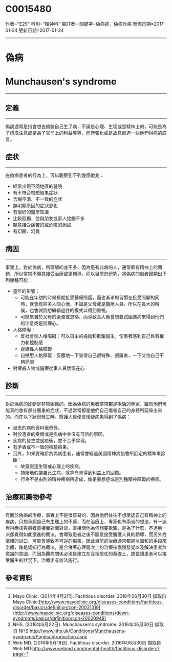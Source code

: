 # C0015480
作者="E29"
科別="精神科"
審訂者=
關鍵字=偽病症、偽病詐病
發佈日期=2017-01-24
更新日期=2017-01-24

----------
# 偽病
# Munchausen's syndrome
----------
## 定義
----------

偽病通常是指會想去偽裝自己生了病，不論是心理、生理或是精神上的，可能是為了搏取注意或是為了官司上的利益等等，而誇張化或是故意創造一些他們得病的謊言。

## 症狀
----------

在偽病患者的行為上，可以觀察到下列幾個徵兆：

- 經常出現不同地區的醫院
- 有不符合檢驗結果症狀
- 含糊不清、不一致的症狀
- 無明顯原因的症狀惡化
- 有很好的醫學知識
- 比較孤獨，並與朋友或家人接觸不多
- 願意接受痛苦的或危險的測試
- 有幻聽、幻覺
## 病因
----------

事實上，對於偽病，所理解的並不多，因為患有此病的人，通常都有精神上的問題，所以常常不願意接受治療或是輔導，而以目前的研究，將偽病的患者歸類出下列幾種可能：

- 童年的影響：
  - 可能在年幼的時候長期接受醫療照護，而也漸漸的習慣在接受照顧的同時，就會有許多人關心他，不論是父母或是醫療人員，所以在長大的時候，也會試圖想繼續過往的模式以得到重視。
  - 可能來自於父母的遺棄或忽略，而導致長大後會想要試圖裝病來得到他們的注意或是同理心。
- 人格障礙：
  - 反社會型人格障礙：可以自由的操縱和欺騙醫生，使患者感到自己負有權力和控制感
  - 邊緣性人格障礙
  - 自戀型人格障礙：反覆地一下覺得自己很特殊、很厲害，一下又怕自己不夠亮眼
- 對權威人物或醫療從事人員懷恨在心
## 診斷
----------

對於偽病的診斷是非常困難的，因為偽病的患者常常都是欺騙的專家，雖然他們可能真的會有部分嚴重的症狀，不過常常都是他們自己傷害自己的身體所延伸出來的。而在以下狀況發生時，醫護人員便會懷疑病患得到了偽病：

- 過去的病例資料很奇怪。
- 對於患者的受傷或是疾病中並沒有可信的原因。
- 疾病的發生或是癒後，並不合乎常理。
- 有矛盾或不一致的檢驗結果。
- 另外，如果要確診為偽病患者，通常會經過美國精神病協會所訂定的標準來診斷：
  - 故意假造生理或心理上的疾病。
  - 持續地假裝自己生病，就算尚未得到利益上的回饋。
  - 行為不是由別的精神疾病所造成，像是妄想症或是別種精神障礙的疾病。
## 治療和藥物參考
----------

有關於偽病的治療，事實上不是很容易的，因為他們往往不想承認自己有精神上的疾病，只想承認自己有生理上的不適，而在治療上，專家也有兩派的想法，有一派覺得應該與患者直接面對面對談，直接問他為何想要欺騙，是為了什麼，不過另一派卻覺得如此激進的問法，會導致患者之後不願意接受醫護人員的勸導，而另外找情緒的出口，可能會導致不可逆的傷害，因此目前的治療通常都是以溫和的手段來治療，像是認知行為療法，是合併著心理層次上的治療來慢慢發覺以及解決患者無意識的意圖，而因為醫病關係必須是建立在互相信任的基礎上，故要讓患者可以接受醫生的狀況下，治療才有辦法施行。

## 參考資料
----------
1. Mayo Clinic. (2014年4月2日). Factitious disorder. 2016年06月30日 擷取自 Mayo Clinic:[http://www.mayoclinic.org/diseases-conditions/factitious-disorder/basics/definition/con-20031319](http://www.mayoclinic.org/diseases-conditions/down-syndrome/basics/definition/con-20020948)
2. NHS. (2016年6月22日). Munchausen's syndrome. 2016年06月30日 擷取自 NHS:http://www.nhs.uk/Conditions/Munchausens-syndrome/Pages/Introduction.aspx
3. Web MD. (2016年5月18日). Factitious disorder. 2016年06月30日 擷取自 Web MD:http://www.webmd.com/mental-health/factitious-disorders?page=1


